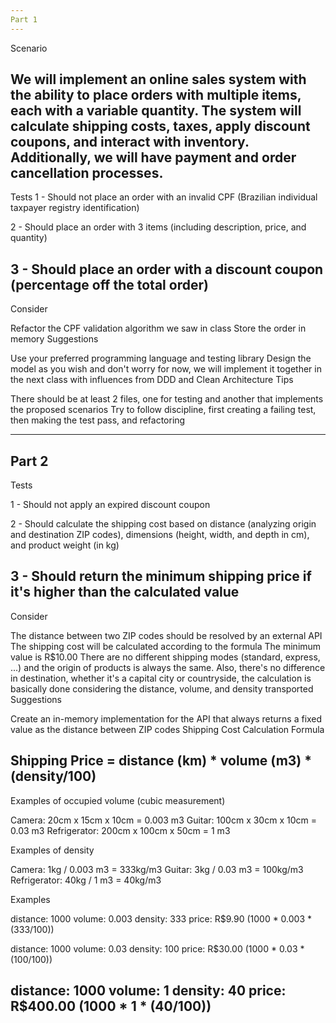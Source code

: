 ```yaml
---
Part 1
---
```


Scenario

We will implement an online sales system with the ability to place orders with multiple items, each with a variable quantity. The system will calculate shipping costs, taxes, apply discount coupons, and interact with inventory. Additionally, we will have payment and order cancellation processes.
---

Tests
1 - Should not place an order with an invalid CPF (Brazilian individual taxpayer registry identification)

2 - Should place an order with 3 items (including description, price, and quantity)

3 - Should place an order with a discount coupon (percentage off the total order)
---
Consider

Refactor the CPF validation algorithm we saw in class
Store the order in memory
Suggestions

Use your preferred programming language and testing library
Design the model as you wish and don't worry for now, we will implement it together in the next class with influences from DDD and Clean Architecture
Tips

There should be at least 2 files, one for testing and another that implements the proposed scenarios
Try to follow discipline, first creating a failing test, then making the test pass, and refactoring

---
Part 2
---
Tests

1 - Should not apply an expired discount coupon

2 - Should calculate the shipping cost based on distance (analyzing origin and destination ZIP codes), dimensions (height, width, and depth in cm), and product weight (in kg)

3 - Should return the minimum shipping price if it's higher than the calculated value
---
Consider

The distance between two ZIP codes should be resolved by an external API
The shipping cost will be calculated according to the formula
The minimum value is R$10.00
There are no different shipping modes (standard, express, ...) and the origin of products is always the same. Also, there's no difference in destination, whether it's a capital city or countryside, the calculation is basically done considering the distance, volume, and density transported
Suggestions

Create an in-memory implementation for the API that always returns a fixed value as the distance between ZIP codes
Shipping Cost Calculation Formula

Shipping Price = distance (km) * volume (m3) * (density/100)
---
Examples of occupied volume (cubic measurement)

Camera: 20cm x 15cm x 10cm = 0.003 m3
Guitar: 100cm x 30cm x 10cm = 0.03 m3
Refrigerator: 200cm x 100cm x 50cm = 1 m3

Examples of density

Camera: 1kg / 0.003 m3 = 333kg/m3
Guitar: 3kg / 0.03 m3 = 100kg/m3
Refrigerator: 40kg / 1 m3 = 40kg/m3

Examples

distance: 1000
volume: 0.003
density: 333
price: R$9.90 (1000 * 0.003 * (333/100))

distance: 1000
volume: 0.03
density: 100
price: R$30.00 (1000 * 0.03 * (100/100))

distance: 1000
volume: 1
density: 40
price: R$400.00 (1000 * 1 * (40/100))
---